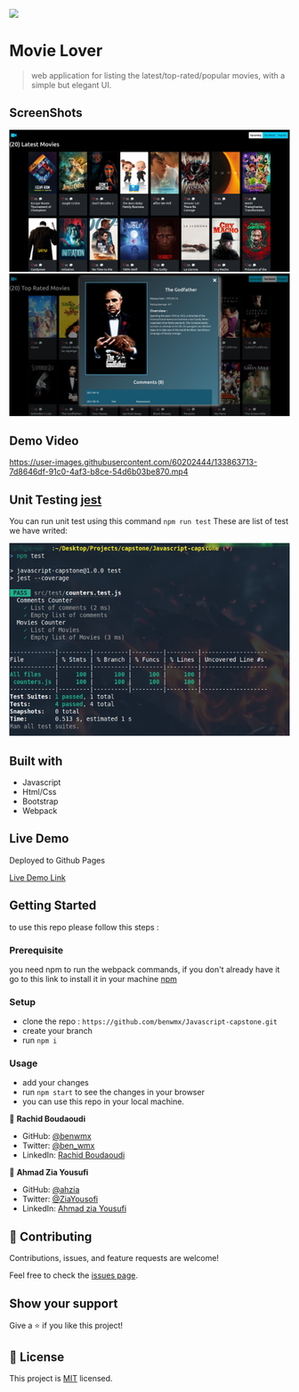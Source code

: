 
![](https://img.shields.io/badge/Microverse-blueviolet)

# Movie Lover

> web application for listing the latest/top-rated/popular movies, with a simple but elegant UI.

## ScreenShots
![](./img/scs1.png)
![](./img/scs2.png)

## Demo Video

https://user-images.githubusercontent.com/60202444/133863713-7d8646df-91c0-4af3-b8ce-54d6b03be870.mp4

## Unit Testing [jest](https://jestjs.io/)
You can run unit test using this command `npm run test`
These are list of test we have writed:


![](./img/test.png)

## Built with

- Javascript
- Html/Css
- Bootstrap
- Webpack

## Live Demo

Deployed to Github Pages

[Live Demo Link](https://benwmx.github.io/Javascript-capstone/)

## Getting Started

to use this repo please follow this steps : 

### Prerequisite
you need npm to run the webpack commands, if you don't already have it go to this link to install it in your machine [npm](https://docs.npmjs.com/downloading-and-installing-node-js-and-npm)
### Setup

- clone the repo : `https://github.com/benwmx/Javascript-capstone.git`
- create your branch
- run `npm i`
### Usage
- add your changes
- run `npm start` to see the changes in your browser
- you can use this repo in your local machine.

👤 **Rachid Boudaoudi**

- GitHub: [@benwmx](https://github.com/benwmx)
- Twitter: [@ben_wmx](https://twitter.com/ben_wmx)
- LinkedIn: [Rachid Boudaoudi](https://www.linkedin.com/in/rachid-boudaoudi-1621a0183/)

👤 **Ahmad Zia Yousufi**
- GitHub: [@ahzia](https://github.com/ahzia)
- Twitter: [@ZiaYousofi](https://twitter.com/ZiaYousofi)
- LinkedIn: [Ahmad zia Yousufi](https://www.linkedin.com/in/ah-ziayosfi/)
## 🤝 Contributing

Contributions, issues, and feature requests are welcome!

Feel free to check the [issues page](../../issues/).

## Show your support

Give a ⭐️ if you like this project!

## 📝 License

This project is [MIT](./MIT.md) licensed.
